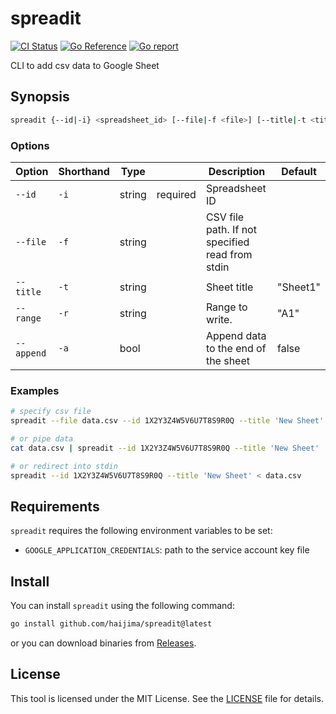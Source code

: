 # spreadit

[![CI Status](https://github.com/haijima/spreadit/workflows/CI/badge.svg?branch=main)](https://github.com/haijima/spreadit/actions)
[![Go Reference](https://pkg.go.dev/badge/github.com/haijima/spreadit.svg)](https://pkg.go.dev/github.com/haijima/spreadit)
[![Go report](https://goreportcard.com/badge/github.com/haijima/spreadit)](https://goreportcard.com/report/github.com/haijima/spreadit)

CLI to add csv data to Google Sheet

## Synopsis

``` sh
spreadit {--id|-i} <spreadsheet_id> [--file|-f <file>] [--title|-t <title>] [--range|-r <range>] [--append|-a]
```

### Options

| Option     | Shorthand | Type   |          | Description                                     | Default  |
|------------|-----------|--------|----------|-------------------------------------------------|----------|
| `--id`     | `-i`      | string | required | Spreadsheet ID                                  |          |
| `--file`   | `-f`      | string |          | CSV file path. If not specified read from stdin |          |
| `--title`  | `-t`      | string |          | Sheet title                                     | "Sheet1" |
| `--range`  | `-r`      | string |          | Range to write.                                 | "A1"     |
| `--append` | `-a`      | bool   |          | Append data to the end of the sheet             | false    |

### Examples

``` sh
# specify csv file
spreadit --file data.csv --id 1X2Y3Z4W5V6U7T8S9R0Q --title 'New Sheet'

# or pipe data
cat data.csv | spreadit --id 1X2Y3Z4W5V6U7T8S9R0Q --title 'New Sheet'

# or redirect into stdin
spreadit --id 1X2Y3Z4W5V6U7T8S9R0Q --title 'New Sheet' < data.csv
```

## Requirements

`spreadit` requires the following environment variables to be set:

- `GOOGLE_APPLICATION_CREDENTIALS`: path to the service account key file

## Install

You can install `spreadit` using the following command:

``` sh
go install github.com/haijima/spreadit@latest
```

or you can download binaries from [Releases](https://github.com/haijima/spreadit/releases).


## License

This tool is licensed under the MIT License. See the [LICENSE](https://github.com/haijima/spreadit/blob/main/LICENSE)
file for details.
